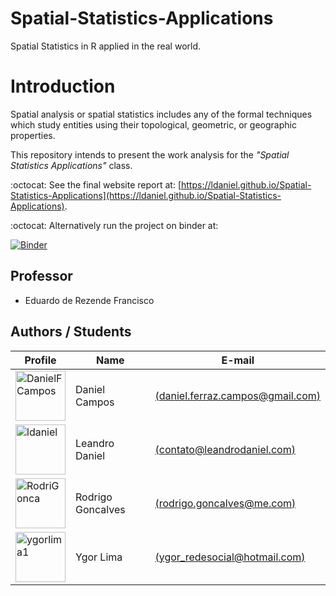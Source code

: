 # Spatial-Statistics-Applications
Spatial Statistics in R applied in the real world.

# Introduction

Spatial analysis or spatial statistics includes any of the formal techniques which study entities using their topological, geometric, or geographic properties.

This repository intends to present the work analysis for the *"Spatial Statistics Applications"* class.

:octocat: See the final website report at: [https://ldaniel.github.io/Spatial-Statistics-Applications](https://ldaniel.github.io/Spatial-Statistics-Applications).

:octocat: Alternatively run the project on binder at:

[![Binder](https://mybinder.org/badge_logo.svg)](https://mybinder.org/v2/gh/ldaniel/Spatial-Statistics-Applications/master?path=r_studio)

## Professor
- Eduardo de Rezende Francisco

## Authors / Students
|Profile|Name|E-mail|
|---|---|---|
|<a href="https://github.com/DanielFCampos"><img src="https://avatars2.githubusercontent.com/u/31582602?s=460&v=4" title="DanielFCampos" width="80" height="80"></a>|Daniel Campos|[(daniel.ferraz.campos@gmail.com)](daniel.ferraz.campos@gmail.com)|
|<a href="https://github.com/ldaniel"><img src="https://avatars2.githubusercontent.com/u/205534?s=460&v=4" title="ldaniel" width="80" height="80"></a>|Leandro Daniel|[(contato@leandrodaniel.com)](contato@leandrodaniel.com)|
|<a href="https://github.com/RodriGonca"><img src="https://avatars2.githubusercontent.com/u/50252438?s=460&v=4" title="RodriGonca" width="80" height="80"></a>|Rodrigo Goncalves|[(rodrigo.goncalves@me.com)](rodrigo.goncalves@me.com)|
|<a href="https://github.com/ygorlima1"><img src="https://avatars2.githubusercontent.com/u/52429828?s=460&v=4" title="ygorlima1" width="80" height="80"></a>|Ygor Lima|[(ygor_redesocial@hotmail.com)](ygor_redesocial@hotmail.com)|

